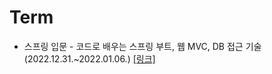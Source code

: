 # Term
- 스프링 입문 - 코드로 배우는 스프링 부트, 웹 MVC, DB 접근 기술(2022.12.31.~2022.01.06.) <a href="https://github.com/bmong4mong0318/TIL/tree/main/spring/hello/hello-spring">[링크]</a>
